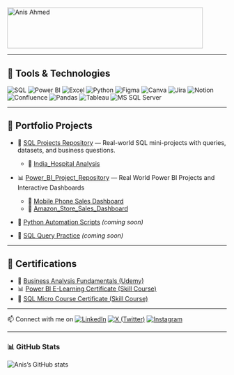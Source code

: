 # <div align="center">
  <a href="https://cooltext.com">
    <img src="https://images.cooltext.com/5736913.gif" width="449" height="94" alt="Anis Ahmed" />
  </a>
</div>




---

## 🔧 Tools & Technologies
![SQL](https://img.shields.io/badge/-SQL-4479A1?style=flat&logo=postgresql&logoColor=white)
![Power BI](https://img.shields.io/badge/-Power%20BI-F2C811?style=flat&logo=powerbi&logoColor=black)
![Excel](https://img.shields.io/badge/-Excel-217346?style=flat&logo=microsoft-excel&logoColor=white)
![Python](https://img.shields.io/badge/-Python-3776AB?style=flat&logo=python&logoColor=white)
![Figma](https://img.shields.io/badge/-Figma-F24E1E?style=flat&logo=figma&logoColor=white)
![Canva](https://img.shields.io/badge/-Canva-00C4CC?style=flat&logo=canva&logoColor=white)
![Jira](https://img.shields.io/badge/-Jira-0052CC?style=flat&logo=jira&logoColor=white)
![Notion](https://img.shields.io/badge/-Notion-000000?style=flat&logo=notion&logoColor=white)
![Confluence](https://img.shields.io/badge/-Confluence-172B4D?style=flat&logo=confluence&logoColor=white)
![Pandas](https://img.shields.io/badge/-Pandas-150458?style=flat&logo=pandas&logoColor=white)
![Tableau](https://img.shields.io/badge/-Tableau-E97627?style=flat&logo=tableau&logoColor=white)
![MS SQL Server](https://img.shields.io/badge/-SQL%20Server-CC2927?style=flat&logo=microsoft-sql-server&logoColor=white)


---

## 💼 Portfolio Projects

- 🧮 [SQL Projects Repository](https://github.com/anisahmed01/SQL_Projects) — Real-world SQL mini-projects with queries, datasets, and business questions.
  - 🏥 [India_Hospital Analysis](https://github.com/anisahmed01/SQL_Projects/tree/main/India_Hospital_Insights)

- 📊 [Power_BI_Project_Repository](https://github.com/anisahmed01/Power_BI_Projects) — Real World Power BI Projects and Interactive Dashboards
  -   📱 [Mobile Phone Sales Dashboard](https://github.com/anisahmed01/Power_BI_Projects/tree/main/Mobile_Phone_Sales_Dashboard)
  -   🛒 [Amazon_Store_Sales_Dashboard](https://github.com/anisahmed01/Power_BI_Projects/tree/Amazon_Store_Sales_Dashboard)


- 🐍 [Python Automation Scripts](#) *(coming soon)*
- 🧮 [SQL Query Practice](#) *(coming soon)*

---

## 📜 Certifications


- 🧩 [Business Analysis Fundamentals (Udemy)](https://shorturl.at/MNb93)
- 📊 [Power BI E-Learning Certificate (Skill Course)](https://drive.google.com/file/d/14eoQpTCLFLRZtkcjij5sld508cjvviP9/view?usp=sharing)
- 🧠 [SQL Micro Course Certificate (Skill Course)](https://drive.google.com/file/d/1q19SCtWi-yPQjgexWWn2R_81DrHifx5n/view?usp=sharing)

---
📫 Connect with me on 
[![LinkedIn](https://img.shields.io/badge/-LinkedIn-0077B5?style=flat&logo=linkedin&logoColor=white)](https://www.linkedin.com/in/webanis/)
[![X (Twitter)](https://img.shields.io/badge/X-1DA1F2?style=flat&logo=twitter&logoColor=white)](https://x.com/anis_z7)
[![Instagram](https://img.shields.io/badge/Instagram-E4405F?style=flat&logo=instagram&logoColor=white)](https://instagram.com/aneesonly_)

---
### 📊 GitHub Stats

![Anis’s GitHub stats](https://github-readme-stats.vercel.app/api?username=anisahmed01&show_icons=true&theme=default)


